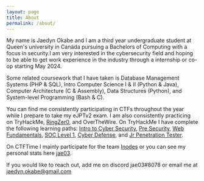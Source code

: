 ```yaml
---
layout: page
title: About
permalink: /about/
---
```



My name is Jaedyn Okabe and I am a third year undergraduate student at Queen's university in Canada pursuing a Bachelors of Computing with a focus in security.I am very interested in the cybersecurity field and hoping to be able to get work experience in the industry through a internship or co-op starting May 2024. 

Some related coursework that I have taken is Database Management Systems (PHP & SQL), Intro Computer Science I & II (Python & Java), Computer Architecture (C & Assembly), Data Structures (Python), and System-level Programming (Bash & C).

You can find me consistently participating in CTFs throughout the year while I prepare to take my eJPTv2 exam. I am also consistently practicing on TryHackMe, [RingZer0][RingZer0], and OverTheWire. On TryHackMe I have complete the following learning paths: [Intro to Cyber Security](https://jaedyno15.github.io/ctf_writeups/assets/certifications/intro_cyber_security_THM_certificate.png), [Pre Security](https://jaedyno15.github.io/ctf_writeups/assets/certifications/pre_security_THM_certificate.png), [Web Fundamentals](https://jaedyno15.github.io/ctf_writeups/assets/certifications/web_fundamentals_THM_certificate.png), [SOC Level 1](https://jaedyno15.github.io/ctf_writeups/assets/certifications/SOC_level1_THM_certificate.png), [Cyber Defense](https://jaedyno15.github.io/ctf_writeups/assets/certifications/cyber_defense_THM_certificate.png), and [Jr Penetration Tester](https://jaedyno15.github.io/ctf_writeups/assets/certifications/jr_penetration_tester_THM_certificate.png).

On CTFTime I mainly participate for the team [Inodes](https://ctftime.org/team/214260) or you can see my personal stats here [jae03](https://ctftime.org/user/154304). 

If you would like to reach out, add me on discord jae03#8078 or email me at jaedyn.okabe@gmail.com


[RingZer0]: https://ringzer0ctf.com/profile/42725/jae03
